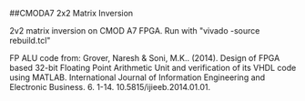 ##CMODA7 2x2 Matrix Inversion

2v2 matrix inversion on CMOD A7 FPGA. Run with "vivado -source rebuild.tcl"

FP ALU code from:
	Grover, Naresh & Soni, M.K.. (2014). Design of FPGA based 32-bit Floating Point Arithmetic Unit and verification of its VHDL code using MATLAB. International Journal of Information Engineering and Electronic Business. 6. 1-14. 10.5815/ijieeb.2014.01.01. 


